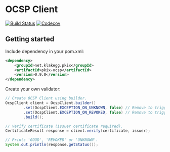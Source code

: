 # OCSP Client

[![Build Status](https://travis-ci.org/klakegg/pkix-ocsp.svg?branch=master)](https://travis-ci.org/klakegg/pkix-ocsp)
[![Codecov](https://codecov.io/gh/klakegg/pkix-ocsp/branch/master/graph/badge.svg)](https://codecov.io/gh/klakegg/pkix-ocsp)


## Getting started

Include dependency in your pom.xml:

```xml
<dependency>
    <groupId>net.klakegg.pkix</groupId>
    <artifactId>pkix-ocsp</artifactId>
    <version>0.9.0</version>
</dependency>
```

Create your own validator:

```java
// Create OCSP Client using builder.
OcspClient client = OcspClient.builder()
        .set(OcspClient.EXCEPTION_ON_UNKNOWN, false) // Remove to trigger exception on 'UNKNOWN'.
        .set(OcspClient.EXCEPTION_ON_REVOKED, false) // Remove to trigger exception on 'REVOKED'.
        .build();

// Verify certificate (issuer certificate required).
CertificateResult response = client.verify(certificate, issuer);

// Prints 'GOOD', 'REVOKED' or 'UNKNOWN'.
System.out.println(response.getStatus());
```